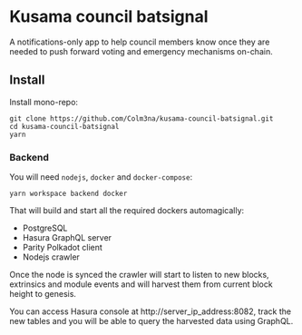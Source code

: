 # Kusama council batsignal

A notifications-only app to help council members know once they are needed to push forward voting and emergency mechanisms on-chain.



## Install

Install mono-repo:

```
git clone https://github.com/Colm3na/kusama-council-batsignal.git
cd kusama-council-batsignal
yarn
```

### Backend

You will need `nodejs`, `docker` and `docker-compose`:

```
yarn workspace backend docker
```

That will build and start all the required dockers automagically:

- PostgreSQL
- Hasura GraphQL server
- Parity Polkadot client
- Nodejs crawler

Once the node is synced the crawler will start to listen to new blocks, extrinsics and module events and will harvest them from current block height to genesis.

You can access Hasura console at http://server_ip_address:8082, track the new tables and you will be able to query the harvested data using GraphQL.
